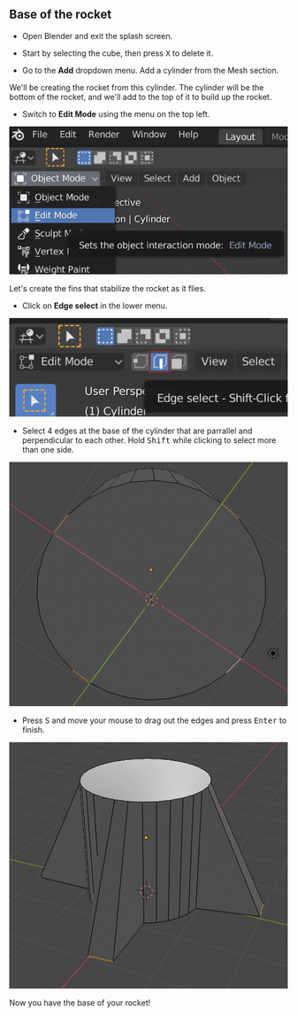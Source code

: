 ## Base of the rocket

+ Open Blender and exit the splash screen.

+ Start by selecting the cube, then press <kbd>X</kbd> to delete it.

+ Go to the **Add** dropdown menu. Add a cylinder from the Mesh section.

We'll be creating the rocket from this cylinder. The cylinder will be the bottom of the rocket, and we'll add to the top of it to build up the rocket.

+ Switch to **Edit Mode** using the menu on the top left.

![Edit mode](images/edit-mode.png)

Let's create the fins that stabilize the rocket as it flies.

+ Click on **Edge select** in the lower menu.

![Edge tool](images/blender-edge-tool.png)

+ Select 4 edges at the base of the cylinder that are parrallel and perpendicular to each other. Hold <kbd>Shift</kbd> while clicking to select more than one side.

![Select an edge](images/blender-rocket-4-edges.png)

+ Press <kbd>S</kbd> and move your mouse to drag out the edges and press <kbd>Enter</kbd> to finish.

![Fins on the rocket](images/blender-rocket-fins.png)

Now you have the base of your rocket!